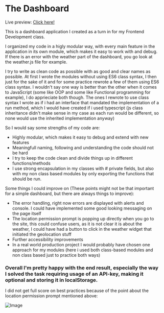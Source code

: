 # The Dashboard

Live preview: [Click here!](https://frreri.github.io/f25d-the-dashboard/)

This is a dashboard application I created as a turn in for my Frontend Development class.

I organized my code in a higly modular way, with every main feature in the application in its own module, which makes it easy to work with and debug.
If there is an error with the weather part of the dashboard, you go look at the weather.js file for example.

I try to write as clean code as possible with as good and clear names as possible.
At first I wrote the modules without using ES6 class syntax, I then just for the sake of it and for some practice rewrote a few of them using ES6 class syntax.
I wouldn't say one way is better than the other when it comes to JavaScript (some like OOP and some like Functional programming for example), I do apprieciate both though.
The ones I rewrote to use class syntax I wrote as if i had an interface that mandated the implementation of a run method, which I would have created if i used typescript (js class inheritance didn't make sense in my case as each run would be different, so none would use the inherited implementation anyway)

So I would say some strengths of my code are:
- Highly modular, which makes it easy to debug and extend with new features
- Meaningfull naming, following and understanding the code should not be hard
- I try to keep the code clean and divide things up in different functions/methods
- I use strong encapsulation in my classes with # private fields, but also with my non class based modules by only exporting the functions that should be run.

Some things I could improve on (These points might not be that important for a simple dashboard, but there are always things to improve):
- The error handling, right now errors are displayed with alerts and console. I could have implemented some good looking messaging on the page itself
- The location permission prompt is popping up directly when you go to the site, this could confuse users, as it is not clear it is about the weather, I could have had a button to click in the weather widget that initiated the geolocation stuff
- Further accessibility improvements
- In a real world production project I would probably have chosen one approach for my modules (here i used both class-based modules and non class based just to practice both ways)


### Overall I'm pretty happy with the end result, especially the way I solved the task requiring usage of an API-key, making it optional and storing it in localStorage.


I did not get full score on best practices because of the point about the location permission prompt mentioned above:

![Image](https://github.com/user-attachments/assets/1dc1a262-2084-4666-8f10-75539d46e733)
